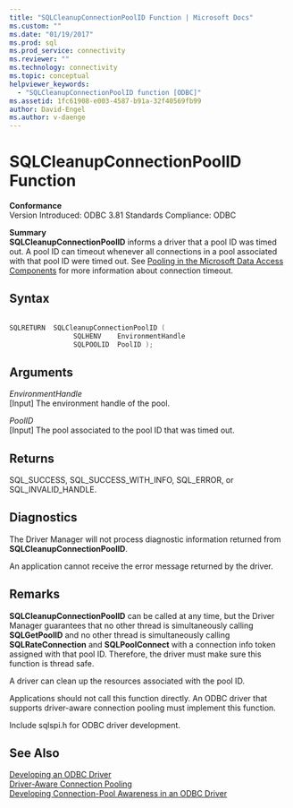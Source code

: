 ```yaml
---
title: "SQLCleanupConnectionPoolID Function | Microsoft Docs"
ms.custom: ""
ms.date: "01/19/2017"
ms.prod: sql
ms.prod_service: connectivity
ms.reviewer: ""
ms.technology: connectivity
ms.topic: conceptual
helpviewer_keywords: 
  - "SQLCleanupConnectionPoolID function [ODBC]"
ms.assetid: 1fc61908-e003-4587-b91a-32f40569fb99
author: David-Engel
ms.author: v-daenge
---
```

# SQLCleanupConnectionPoolID Function
**Conformance**  
 Version Introduced: ODBC 3.81 Standards Compliance: ODBC  
  
 **Summary**  
 **SQLCleanupConnectionPoolID** informs a driver that a pool ID was timed out. A pool ID can timeout whenever all connections in a pool associated with that pool ID were timed out. See [Pooling in the Microsoft Data Access Components](https://msdn.microsoft.com/library/ms810829.aspx) for more information about connection timeout.  
  
## Syntax  
  
```cpp
  
SQLRETURN  SQLCleanupConnectionPoolID (  
                SQLHENV    EnvironmentHandle  
                SQLPOOLID  PoolID );  
```  
  
## Arguments  
 *EnvironmentHandle*  
 [Input] The environment handle of the pool.  
  
 *PoolID*  
 [Input] The pool associated to the pool ID that was timed out.  
  
## Returns  
 SQL_SUCCESS, SQL_SUCCESS_WITH_INFO, SQL_ERROR, or SQL_INVALID_HANDLE.  
  
## Diagnostics  
 The Driver Manager will not process diagnostic information returned from **SQLCleanupConnectionPoolID**.  
  
 An application cannot receive the error message returned by the driver.  
  
## Remarks  
 **SQLCleanupConnectionPoolID** can be called at any time, but the Driver Manager guarantees that no other thread is simultaneously calling **SQLGetPoolID** and no other thread is simultaneously calling **SQLRateConnection** and **SQLPoolConnect** with a connection info token assigned with that pool ID. Therefore, the driver must make sure this function is thread safe.  
  
 A driver can clean up the resources associated with the pool ID.  
  
 Applications should not call this function directly. An ODBC driver that supports driver-aware connection pooling must implement this function.  
  
 Include sqlspi.h for ODBC driver development.  
  
## See Also  
 [Developing an ODBC Driver](../../../odbc/reference/develop-driver/developing-an-odbc-driver.md)   
 [Driver-Aware Connection Pooling](../../../odbc/reference/develop-app/driver-aware-connection-pooling.md)   
 [Developing Connection-Pool Awareness in an ODBC Driver](../../../odbc/reference/develop-driver/developing-connection-pool-awareness-in-an-odbc-driver.md)
